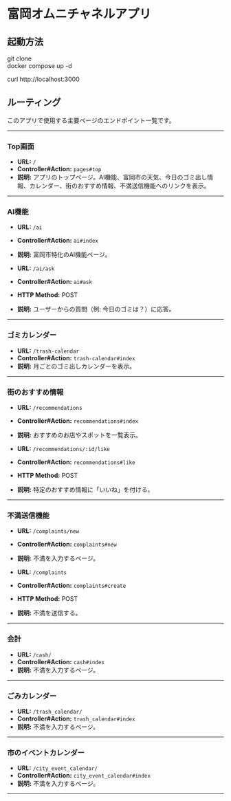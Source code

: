 # 富岡オムニチャネルアプリ

## 起動方法

git clone  
docker compose up -d

curl http://localhost:3000

## ルーティング

このアプリで使用する主要ページのエンドポイント一覧です。

---

### Top画面
- **URL:** `/`
- **Controller#Action:** `pages#top`
- **説明:** アプリのトップページ。AI機能、富岡市の天気、今日のゴミ出し情報、カレンダー、街のおすすめ情報、不満送信機能へのリンクを表示。

---

### AI機能
- **URL:** `/ai`
- **Controller#Action:** `ai#index`
- **説明:** 富岡市特化のAI機能ページ。

- **URL:** `/ai/ask`
- **Controller#Action:** `ai#ask`
- **HTTP Method:** POST
- **説明:** ユーザーからの質問（例: 今日のゴミは？）に応答。

---

### ゴミカレンダー
- **URL:** `/trash-calendar`
- **Controller#Action:** `trash-calendar#index`
- **説明:** 月ごとのゴミ出しカレンダーを表示。

---

### 街のおすすめ情報
- **URL:** `/recommendations`
- **Controller#Action:** `recommendations#index`
- **説明:** おすすめのお店やスポットを一覧表示。

- **URL:** `/recommendations/:id/like`
- **Controller#Action:** `recommendations#like`
- **HTTP Method:** POST
- **説明:** 特定のおすすめ情報に「いいね」を付ける。

---

### 不満送信機能
- **URL:** `/complaints/new`
- **Controller#Action:** `complaints#new`
- **説明:** 不満を入力するページ。

- **URL:** `/complaints`
- **Controller#Action:** `complaints#create`
- **HTTP Method:** POST
- **説明:** 不満を送信する。

---

### 会計
- **URL:** `/cash/`
- **Controller#Action:** `cash#index`
- **説明:** 不満を入力するページ。

---

### ごみカレンダー
- **URL:** `/trash_calendar/`
- **Controller#Action:** `trash_calendar#index`
- **説明:** 不満を入力するページ。

---

### 市のイベントカレンダー
- **URL:** `/city_event_calendar/`
- **Controller#Action:** `city_event_calendar#index`
- **説明:** 不満を入力するページ。

---


